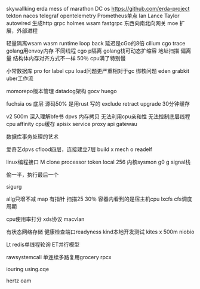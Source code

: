 skywallking
erda
mess of  marathon
DC os
https://github.com/erda-project
tekton
nacos
telegraf
opentelemetry
Prometheus单点
Ian Lance Taylor
autowired
生成http  grpc
holmes
wsam
fastgrpc
东西向南北向网关
moe
扩展，外部进程

轻量隔离wsam
wasm runtime
loop  back  延迟是cGo的8倍
cilium
cgo  trace
golang用envoy内存
不同线程
cgo  p隔离
golang栈可动态扩缩容
地址扫描
偏离量
结构体内存对齐方式不一样
50％ cpu满了特别慢

小常数据库
pro for label
cpu load问题更严重相对于gc
绑核问题
eden
grabkit
uber工作流

momorepo版本管理
datadog架构
gocv
huego

fuchsia  os  底层  源码50% 是用rust  写的
exclude
retract
upgrade
30分钟缓存

v2
500m
深入理解bfe书
dpvs
内存拷贝
无法利用cpu亲和性
无法控制底层线程
cpu  affinity cpu缓存
apisix
service proxy  api gatewau

数据库事务处理的艺术

爱奇艺dpvs
cflood四层，连接建立7层
build x
mech o
readelf

linux编程接口
M  clone
processor  token
local  256
内核sysmon
g0
g signal栈

偷一半，执行最后一个

sigurg


allg只增不减
map  有指针 扫描25  30％
容器内看到的是宿主机cpu
lxcfs
cfs调度周期

cpu使用率打分
xds协议
macvlan

有状态网络存储
健康检查端口readyness
kind本地开发测试
kites
x
500m
niobio

Lt  redis单线程轮询
ET并行模型

rawsystemcall
单连续多路复用grocery  rpcx

iouring
using.cqe

hertz
oam
